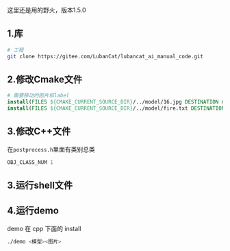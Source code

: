    这里还是用的野火，版本1.5.0
## 1.库
```bash
# 工程
git clone https://gitee.com/LubanCat/lubancat_ai_manual_code.git
```
## 2.修改Cmake文件
```cmake
# 需要移动的图片和label
install(FILES ${CMAKE_CURRENT_SOURCE_DIR}/../model/16.jpg DESTINATION model)
install(FILES ${CMAKE_CURRENT_SOURCE_DIR}/../model/fire.txt DESTINATION model)
```
## 3.修改C++文件
在`postprocess.h`里面有类别总类
```cpp
OBJ_CLASS_NUM 1
```
## 3.运行shell文件
## 4.运行demo
demo 在 cpp 下面的 install
```bash
./demo <模型><图片>
```